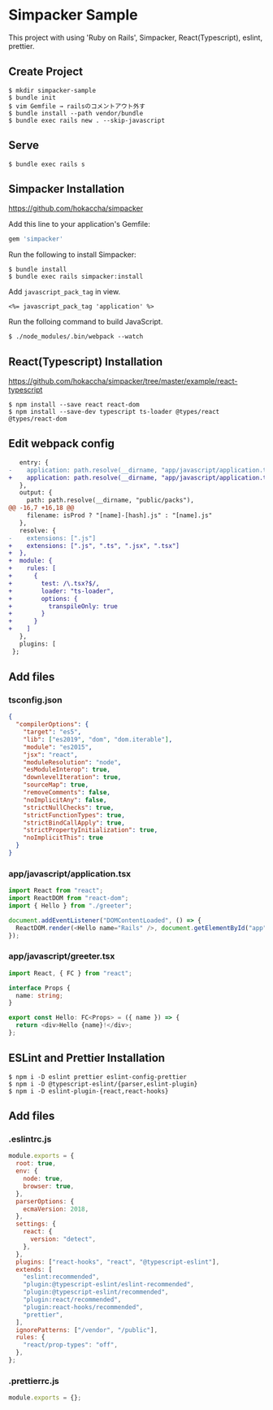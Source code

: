 # Simpacker Sample

This project with using 'Ruby on Rails', Simpacker, React(Typescript), eslint, prettier.

## Create Project

```
$ mkdir simpacker-sample
$ bundle init
$ vim Gemfile → railsのコメントアウト外す
$ bundle install --path vendor/bundle
$ bundle exec rails new . --skip-javascript
```

## Serve

```
$ bundle exec rails s
```

## Simpacker Installation

https://github.com/hokaccha/simpacker

Add this line to your application's Gemfile:

```ruby
gem 'simpacker'
```

Run the following to install Simpacker:

```
$ bundle install
$ bundle exec rails simpacker:install
```

Add `javascript_pack_tag` in view.

```
<%= javascript_pack_tag 'application' %>
```

Run the folloing command to build JavaScript.

```
$ ./node_modules/.bin/webpack --watch
```

## React(Typescript) Installation

https://github.com/hokaccha/simpacker/tree/master/example/react-typescript

```
$ npm install --save react react-dom
$ npm install --save-dev typescript ts-loader @types/react @types/react-dom
```

## Edit webpack config

```diff
   entry: {
-    application: path.resolve(__dirname, "app/javascript/application.tsx")
+    application: path.resolve(__dirname, "app/javascript/application.tsx")
   },
   output: {
     path: path.resolve(__dirname, "public/packs"),
@@ -16,7 +16,18 @@
     filename: isProd ? "[name]-[hash].js" : "[name].js"
   },
   resolve: {
-    extensions: [".js"]
+    extensions: [".js", ".ts", ".jsx", ".tsx"]
+  },
+  module: {
+    rules: [
+      {
+        test: /\.tsx?$/,
+        loader: "ts-loader",
+        options: {
+          transpileOnly: true
+        }
+      }
+    ]
   },
   plugins: [
 };
```

## Add files

### tsconfig.json

```json
{
  "compilerOptions": {
    "target": "es5",
    "lib": ["es2019", "dom", "dom.iterable"],
    "module": "es2015",
    "jsx": "react",
    "moduleResolution": "node",
    "esModuleInterop": true,
    "downlevelIteration": true,
    "sourceMap": true,
    "removeComments": false,
    "noImplicitAny": false,
    "strictNullChecks": true,
    "strictFunctionTypes": true,
    "strictBindCallApply": true,
    "strictPropertyInitialization": true,
    "noImplicitThis": true
  }
}
```

### app/javascript/application.tsx

```typescript
import React from "react";
import ReactDOM from "react-dom";
import { Hello } from "./greeter";

document.addEventListener("DOMContentLoaded", () => {
  ReactDOM.render(<Hello name="Rails" />, document.getElementById("app"));
});
```

### app/javascript/greeter.tsx

```typescript
import React, { FC } from "react";

interface Props {
  name: string;
}

export const Hello: FC<Props> = ({ name }) => {
  return <div>Hello {name}!</div>;
};
```

## ESLint and Prettier Installation

```
$ npm i -D eslint prettier eslint-config-prettier
$ npm i -D @typescript-eslint/{parser,eslint-plugin}
$ npm i -D eslint-plugin-{react,react-hooks}
```

## Add files

### .eslintrc.js

```javascript
module.exports = {
  root: true,
  env: {
    node: true,
    browser: true,
  },
  parserOptions: {
    ecmaVersion: 2018,
  },
  settings: {
    react: {
      version: "detect",
    },
  },
  plugins: ["react-hooks", "react", "@typescript-eslint"],
  extends: [
    "eslint:recommended",
    "plugin:@typescript-eslint/eslint-recommended",
    "plugin:@typescript-eslint/recommended",
    "plugin:react/recommended",
    "plugin:react-hooks/recommended",
    "prettier",
  ],
  ignorePatterns: ["/vendor", "/public"],
  rules: {
    "react/prop-types": "off",
  },
};

```

### .prettierrc.js

```javascript
module.exports = {};
```

